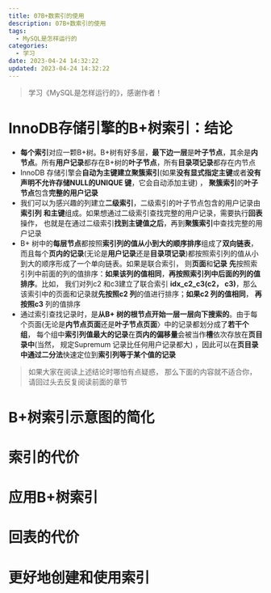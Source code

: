 ```yaml
---
title: 07B+数索引的使用
description: 07B+数索引的使用
tags:
  - MySQL是怎样运行的
categories:
  - 学习
date: 2023-04-24 14:32:22
updated: 2023-04-24 14:32:22
---
```


> 学习《MySQL是怎样运行的》，感谢作者！

# InnoDB存储引擎的B+树索引：结论

- **每个索引**对应一颗B+树。B+树有好多层，**最下边一层**是**叶子节点**，其余是**内节点**。所有**用户记录**都存在B+树的**叶子节点**，所有**目录项记录**都存在内节点
- InnoDB 存储引擎会**自动为主键建立聚簇索引**(如果**没有显式指定主键**或者**没有声明不允许存储NULL的UNIQUE 键**，它会自动添加主键) ， **聚簇索引**的**叶子节点**包含**完整的用户记录**
-  我们可以为感兴趣的列建立**二级索引**，二级索引的叶子节点包含的用户记录由**索引列**
  **和主键**组成。如果想通过二级索引查找完整的用户记录，需要执行**回表**操作， 也就是在通过二级索引**找到主键值之后**，再到**聚簇索引**中查找完整的用户记录
- B+ 树中的**每层节点**都按照**索引列的值从小到大的顺序排序**组成了**双向链表**，而且每个**页内的记录**(无论是**用户记录**还是**目录项记录**)都按照索引列的值从小到大的顺序形成了一个单向链表。如果是联合索引， 则**页面**和**记录** **先**按照索引列中前面的列的值排序：**如果该列的值相同**，**再按照索引列中后面的列的值排序**。比如， 我们对列c2 和c3建立了联合索引 **idx_c2_c3(c2， c3)**，那么该索引中的页面和记录就**先按照c2 列**的值进行排序；**如果c2 列的值相同**， **再按照c3** 列的值排序
- 通过索引查找记录时，是**从B+ 树的根节点开始一层一层向下搜索的**。由于每个页面(无论是**内节点页面**还是**叶子节点页面**〉中的记录都划分成了**若干个组**， 每个组中**索引列值最大的记录**在**页内的偏移量**会被当作**槽**依次存放在**页目录中**(当然， 规定Supremum 记录比任何用户记录都大) ，因此可以在**页目录中通过二分法**快速定位到**索引列等于某个值的记录**  

>  如果大家在阅读上述结论时哪怕有点疑惑， 那么下面的内容就不适合你，请回过头去反复阅读前面的章节

# B+树索引示意图的简化



# 索引的代价

# 应用B+树索引

# 回表的代价

# 更好地创建和使用索引

